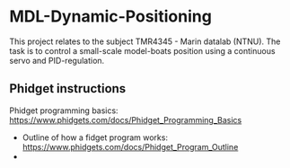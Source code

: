 # MDL-Dynamic-Positioning
This project relates to the subject TMR4345 - Marin datalab (NTNU). The task is to control a small-scale model-boats position using a continuous servo and PID-regulation.

## Phidget instructions

Phidget programming basics: https://www.phidgets.com/docs/Phidget_Programming_Basics
 - Outline of how a fidget program works: https://www.phidgets.com/docs/Phidget_Program_Outline
 - 
